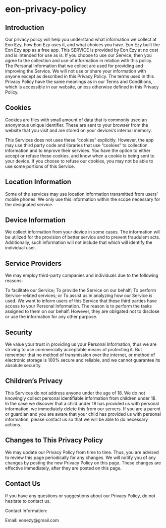 # eon-privacy-policy

<h2>Introduction</h2>
Our privacy policy will help you understand what information we collect at Eon Ezy, how Eon Ezy uses it, and what choices you have. Eon Ezy built the Eon Ezy app as a free app. This SERVICE is provided by Eon Ezy at no cost and is intended for use as is. If you choose to use our Service, then you agree to the collection and use of information in relation with this policy. The Personal Information that we collect are used for providing and improving the Service. We will not use or share your information with anyone except as described in this Privacy Policy.
The terms used in this Privacy Policy have the same meanings as in our Terms and Conditions, which is accessible in our website, unless otherwise defined in this Privacy Policy.

<h2>Cookies</h2>
Cookies are files with small amount of data that is commonly used an anonymous unique identifier. These are sent to your browser from the website that you visit and are stored on your devices’s internal memory.

This Services does not uses these “cookies” explicitly. However, the app may use third party code and libraries that use “cookies” to collection information and to improve their services. You have the option to either accept or refuse these cookies, and know when a cookie is being sent to your device. If you choose to refuse our cookies, you may not be able to use some portions of this Service.

<h2>Location Information</h2>
Some of the services may use location information transmitted from users' mobile phones. We only use this information within the scope necessary for the designated service.

<h2>Device Information</h2>
We collect information from your device in some cases. The information will be utilized for the provision of better service and to prevent fraudulent acts. Additionally, such information will not include that which will identify the individual user.

<h2>Service Providers</h2>
We may employ third-party companies and individuals due to the following reasons:

To facilitate our Service;
To provide the Service on our behalf;
To perform Service-related services; or
To assist us in analyzing how our Service is used.
We want to inform users of this Service that these third parties have access to your Personal Information. The reason is to perform the tasks assigned to them on our behalf. However, they are obligated not to disclose or use the information for any other purpose.

<h2>Security</h2>
We value your trust in providing us your Personal Information, thus we are striving to use commercially acceptable means of protecting it. But remember that no method of transmission over the internet, or method of electronic storage is 100% secure and reliable, and we cannot guarantee its absolute security.

<h2>Children’s Privacy</h2>
This Services do not address anyone under the age of 18. We do not knowingly collect personal identifiable information from children under 18. In the case we discover that a child under 18 has provided us with personal information, we immediately delete this from our servers. If you are a parent or guardian and you are aware that your child has provided us with personal information, please contact us so that we will be able to do necessary actions.

<h2>Changes to This Privacy Policy</h2>
We may update our Privacy Policy from time to time. Thus, you are advised to review this page periodically for any changes. We will notify you of any changes by posting the new Privacy Policy on this page. These changes are effective immediately, after they are posted on this page.

<h2>Contact Us</h2>
If you have any questions or suggestions about our Privacy Policy, do not hesitate to contact us.<p>
Contact Information:<p>
Email: eonezy@gmail.com
